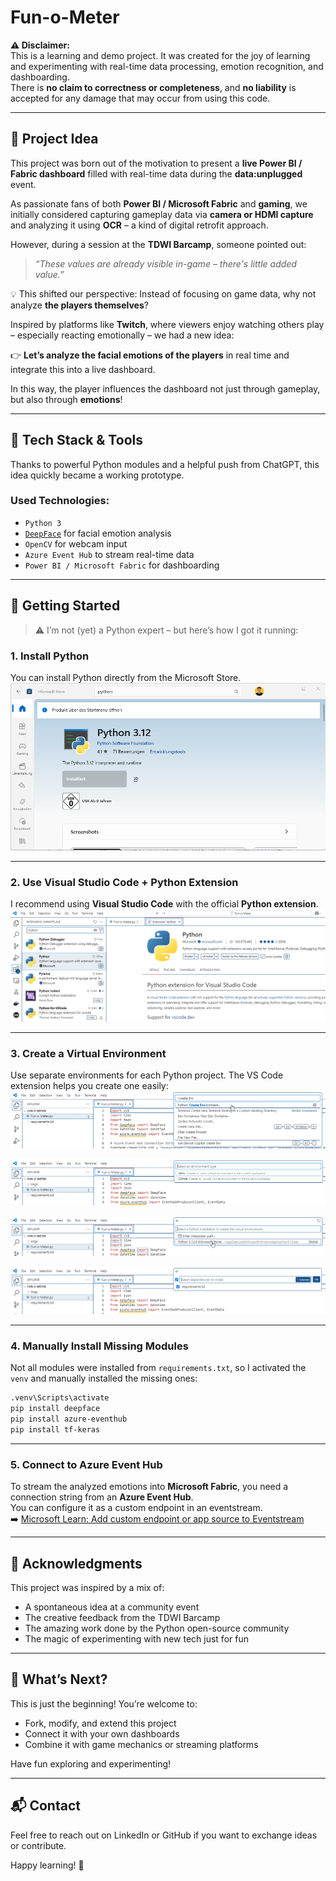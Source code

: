 # Fun-o-Meter

**⚠️ Disclaimer:**  
This is a learning and demo project. It was created for the joy of learning and experimenting with real-time data processing, emotion recognition, and dashboarding.  
There is **no claim to correctness or completeness**, and **no liability** is accepted for any damage that may occur from using this code.

---

## 🎯 Project Idea

This project was born out of the motivation to present a **live Power BI / Fabric dashboard** filled with real-time data during the **data:unplugged** event.

As passionate fans of both **Power BI / Microsoft Fabric** and **gaming**, we initially considered capturing gameplay data via **camera or HDMI capture** and analyzing it using **OCR** – a kind of digital retrofit approach.

However, during a session at the **TDWI Barcamp**, someone pointed out:  
> *“These values are already visible in-game – there's little added value.”*

💡 This shifted our perspective: Instead of focusing on game data, why not analyze **the players themselves**?

Inspired by platforms like **Twitch**, where viewers enjoy watching others play – especially reacting emotionally – we had a new idea:

👉 **Let’s analyze the facial emotions of the players** in real time and integrate this into a live dashboard.

In this way, the player influences the dashboard not just through gameplay, but also through **emotions**!

---

## 🧠 Tech Stack & Tools

Thanks to powerful Python modules and a helpful push from ChatGPT, this idea quickly became a working prototype.

### Used Technologies:

- `Python 3`
- [`DeepFace`](https://github.com/serengil/deepface) for facial emotion analysis
- `OpenCV` for webcam input
- `Azure Event Hub` to stream real-time data
- `Power BI / Microsoft Fabric` for dashboarding

---

## 🚀 Getting Started

> ⚠️ I’m not (yet) a Python expert – but here’s how I got it running:

### 1. Install Python  
You can install Python directly from the Microsoft Store.  
![Microsoft Store Python](imgs/Microsoft%20Store%20Python.png)

---

### 2. Use Visual Studio Code + Python Extension  
I recommend using **Visual Studio Code** with the official **Python extension**.  
![VS Code Python Extension](imgs/VS%20Code%20Python%20Extension.png)

---

### 3. Create a Virtual Environment  
Use separate environments for each Python project. The VS Code extension helps you create one easily:  
![Create Environment](imgs/VS%20Code%20Python%20Create%20Environment.png)  

![Venv Setup](imgs/VS%20Code%20Python%20Venv.png)  

![Interpreter Path](imgs/VS%20Code%20Python%20Interpreter%20Path.png)  

![Install Requirements](imgs/VS%20Code%20Python%20Requirements.png)

---

### 4. Manually Install Missing Modules  
Not all modules were installed from `requirements.txt`, so I activated the `venv` and manually installed the missing ones:

```bash
.venv\Scripts\activate
pip install deepface
pip install azure-eventhub
pip install tf-keras
```

---

### 5. Connect to Azure Event Hub  
To stream the analyzed emotions into **Microsoft Fabric**, you need a connection string from an **Azure Event Hub**.  
You can configure it as a custom endpoint in an eventstream.  
➡️ [Microsoft Learn: Add custom endpoint or app source to Eventstream](https://learn.microsoft.com/en-us/fabric/real-time-intelligence/event-streams/add-source-custom-app?pivots=enhanced-capabilities#event-hub)

---

## 🙌 Acknowledgments

This project was inspired by a mix of:

- A spontaneous idea at a community event
- The creative feedback from the TDWI Barcamp
- The amazing work done by the Python open-source community
- The magic of experimenting with new tech just for fun

---

## 🧪 What’s Next?

This is just the beginning! You’re welcome to:

- Fork, modify, and extend this project
- Connect it with your own dashboards
- Combine it with game mechanics or streaming platforms

Have fun exploring and experimenting!

---

## 📬 Contact

Feel free to reach out on LinkedIn or GitHub if you want to exchange ideas or contribute.

Happy learning! 🚀
